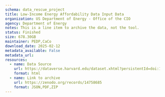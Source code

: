 ```yaml
---
schema: data_rescue_project 
title: Low-Income Energy Affordability Data Input Data
organization: US Department of Energy - Office of the CIO
agency: Department of Energy
notes: This is a line item to archive the data, not the tool.
status: Finished
size: 678.30GB
maintainer: PEDP,CaCo
download_date: 2025-02-12
metadata_available: False
metadata_url: 
resources:
  - name: Data Source
    url: https://dataverse.harvard.edu/dataset.xhtml?persistentId=doi:10.7910/DVN/ZDV0KN
    format: html
  - name: Link to archive
    url: https://zenodo.org/records/14758685
    format: JSON,PDF,ZIP
---
```

